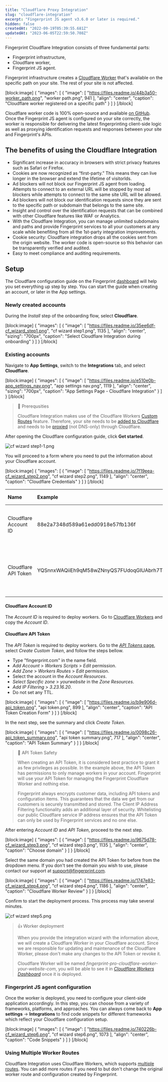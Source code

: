 ```yaml
---
title: "Cloudflare Proxy Integration"
slug: "cloudflare-integration"
excerpt: "Fingerprint JS agent v3.6.0 or later is required."
hidden: false
createdAt: "2022-09-19T05:39:55.681Z"
updatedAt: "2023-06-05T22:59:50.708Z"
---
```

Fingerprint Cloudflare Integration consists of three fundamental parts:

- Fingerprint infrastructure,
- Cloudflare worker,
- Fingerprint JS agent.

Fingerprint infrastructure creates a [Cloudflare Worker](https://workers.cloudflare.com/) that's available on the specific path on your site. The rest of your site is not affected.

[block:image]
{
  "images": [
    {
      "image": [
        "https://files.readme.io/44b3a50-worker_path.png",
        "worker path.png",
        941
      ],
      "align": "center",
      "caption": "Cloudflare worker registered on a specific path"
    }
  ]
}
[/block]

Cloudflare worker code is 100% open-source and available [on GitHub](https://github.com/fingerprintjs/fingerprintjs-pro-cloudflare-worker). Once the Fingerprint JS agent is configured on your site correctly, the worker is responsible for delivering the latest fingerprinting client-side logic as well as proxying identification requests and responses between your site and Fingerprint's APIs.

## The benefits of using the Cloudflare Integration

- Significant increase in accuracy in browsers with strict privacy features such as Safari or Firefox.
- Cookies are now recognized as “first-party.” This means they can live longer in the browser and extend the lifetime of visitorIds.
- Ad blockers will not block our Fingerprint JS agent from loading. Attempts to connect to an external URL will be stopped by most ad blockers while attempts to connect to the same site URL will be allowed.
- Ad blockers will not block our identification requests since they are sent to the specific path or subdomain that belongs to the same site.
- Insight and control over the identification requests that can be combined with other Cloudflare features like WAF or Analytics.
- With the Cloudflare Integration, you can manage unlimited subdomains and paths and provide Fingerprint services to all your customers at any scale while benefiting from all the 1st-party integration improvements.
- Cookie security: Cloudflare integration drops all the cookies sent from the origin website. The worker code is open-source so this behavior can be transparently verified and audited.
- Easy to meet compliance and auditing requirements.

## Setup

The Cloudflare configuration guide on the Fingerprint [dashboard](https://dashboard.fingerprint.com/) will help you set everything up step by step. You can start the guide when creating an account, or later in the App settings.

### Newly created accounts

During the _Install_ step of the onboarding flow, select **Cloudflare**.

[block:image]
{
  "images": [
    {
      "image": [
        "https://files.readme.io/35ee6df-cf_wizard_step1.png",
        "cf wizard step1.png",
        1135
      ],
      "align": "center",
      "sizing": "700px",
      "caption": "Select Cloudflare Integration during onboarding"
    }
  ]
}
[/block]

### Existing accounts

Navigate to **App Settings**, switch to the **Integrations** tab, and select **Cloudflare**.

[block:image]
{
  "images": [
    {
      "image": [
        "https://files.readme.io/e510e0b-app_settings_nav.png",
        "app settings nav.png",
        1119
      ],
      "align": "center",
      "sizing": "700px",
      "caption": "App Settings Page - Cloudflare Integration"
    }
  ]
}
[/block]

> 📘 Prerequsities
> 
> Cloudflare Integration makes use of the Cloudflare Workers [Custom Routes](https://developers.cloudflare.com/workers/platform/triggers/routes) feature. Therefore, your site needs to be [added to Cloudflare](https://developers.cloudflare.com/fundamentals/get-started/setup/add-site/) and needs to be [proxied](https://developers.cloudflare.com/dns/manage-dns-records/reference/proxied-dns-records/) (not DNS-only) through Cloudflare.

After opening the Cloudflare configuration guide, click **Get started**. 

![](https://files.readme.io/218859f-cf_wizard_step1-1.png "cf wizard step1-1.png")

You will proceed to a form where you need to put the information about your Cloudflare account.

[block:image]
{
  "images": [
    {
      "image": [
        "https://files.readme.io/7f19eea-cf_wizard_step2.png",
        "cf wizard step2.png",
        1149
      ],
      "align": "center",
      "caption": "Cloudflare Credentials"
    }
  ]
}
[/block]

| Name                  | Example                                  | Short description                                                                                                           |
| :-------------------- | :--------------------------------------- | :-------------------------------------------------------------------------------------------------------------------------- |
| Cloudflare Account ID | 88e2a7348d589a61edd0918e57fb136f         | The Account ID obtained from the [Cloudflare Dashboard](https://dash.cloudflare.com/).                                      |
| Cloudflare API Token  | YQSnnxWAQiiEh9qM58wZNnyQS7FUdoqGIUAbrh7T | API Token generated from the Cloudflare's [User Profile 'API Tokens' page](https://dash.cloudflare.com/profile/api-tokens). |

#### Cloudflare Account ID

The _Account ID_ is required to deploy workers. Go to [Cloudflare Workers](https://dash.cloudflare.com/?to=/:account/workers) and copy the _Account ID_.

#### Cloudflare API Token

The _API Token_ is required to deploy workers. Go to the [_API Tokens_ page](https://dash.cloudflare.com/profile/api-tokens), select _Create Custom Token_, and follow the steps bellow.

- Type "fingerprint.com" in the name field.
- _Add Account_ > _Workers Scripts_ > _Edit_ permission.
- _Add Zone_ > _Workers Routes_ > _Edit_ permission.
- Select the account in the _Account Resources_.
- _Select Specific zone_ > _yourwebsite_ in the _Zone Resources_.
- _Add IP Filtering_ > _3.23.16.20_.
- Do not set any TTL.

[block:image]
{
  "images": [
    {
      "image": [
        "https://files.readme.io/b9e906d-api_token.png",
        "api token.png",
        899
      ],
      "align": "center",
      "caption": "API Token Creation Form"
    }
  ]
}
[/block]

In the next step, see the summary and click _Create Token_.

[block:image]
{
  "images": [
    {
      "image": [
        "https://files.readme.io/0098c26-api_token_summary.png",
        "api token summary.png",
        717
      ],
      "align": "center",
      "caption": "API Token Summary"
    }
  ]
}
[/block]

> 📘 API Token Safety
> 
> When creating an API Token, it is considered best practice to grant it as few privileges as possible. In the example above, the API Token has permissions to only manage workers in your account. Fingerprint will use your API Token for managing the Fingerprint Cloudflare Worker and nothing else.
> 
> Fingerprint always encrypts customer data, including API tokens and configuration items. This guarantees that the data we get from our customers is securely transmitted and stored. The Client IP Address Filtering functionality adds an additional layer of security. Whitelisting our public Cloudflare service IP address ensures that the API Token can only be used by Fingerprint services and no one else.

After entering _Account ID_ and _API Token_, proceed to the next step.

[block:image]
{
  "images": [
    {
      "image": [
        "https://files.readme.io/9675d78-cf_wizard_step3.png",
        "cf wizard step3.png",
        1135
      ],
      "align": "center",
      "caption": "Choose domain"
    }
  ]
}
[/block]

Select the same domain you had created the API Token for before from the dropdown menu. If you don't see the domain you wish to use, please contact our support at [support@fingerprint.com](mailto:support@fingerprint.com).

[block:image]
{
  "images": [
    {
      "image": [
        "https://files.readme.io/1747e83-cf_wizard_step4.png",
        "cf wizard step4.png",
        1186
      ],
      "align": "center",
      "caption": "Cloudflare Worker Review"
    }
  ]
}
[/block]

Confirm to start the deployment process. This process may take several minutes.

![](https://files.readme.io/6ed37e4-cf_wizard_step5.png "cf wizard step5.png")

> 👍 Worker deployment
> 
> When you provide the integration wizard with the information above, we will create a Cloudflare Worker in your Cloudflare account. Since we are responsible for updating and maintenance of the Cloudflare Worker, please don't make any changes to the API Token or revoke it.
> 
> Cloudflare Worker will be named _fingerprint-pro-cloudflare-worker-your-website-com_, you will be able to see it in [_Cloudflare Workers Dashboard_](https://dash.cloudflare.com/?to=/:account/workers/overview) once it is deployed.

### Fingerprint JS agent configuration

Once the worker is deployed, you need to configure your client-side application accordingly. In this step, you can choose from a variety of frameworks, platforms, and approaches. You can always come back to **App settings** -> **Integrations** to find code snippets for different frameworks which reflect your Cloudflare configuration setup.  

[block:image]
{
  "images": [
    {
      "image": [
        "https://files.readme.io/740226b-cf_wizard_step6.png",
        "cf wizard step6.png",
        1073
      ],
      "align": "center",
      "caption": "Code Snippets"
    }
  ]
}
[/block]

### Using Multiple Worker Routes

Cloudflare Integration uses Cloudflare Workers, which supports [multiple routes](https://developers.cloudflare.com/workers/platform/triggers/routes/). You can add more routes if you need to but don't change the original worker route and configuration created by Fingerprint.